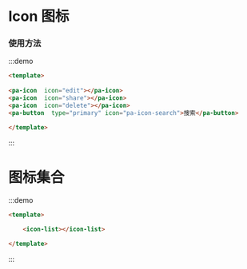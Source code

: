 # Icon 图标
### 使用方法

:::demo
```html
<template>
  
<pa-icon  icon="edit"></pa-icon>
<pa-icon  icon="share"></pa-icon>
<pa-icon  icon="delete"></pa-icon>
<pa-button  type="primary" icon="pa-icon-search">搜索</pa-button>

</template>

```
:::


# 图标集合

:::demo
```html
<template>
  
    <icon-list></icon-list>

</template>

```
:::





